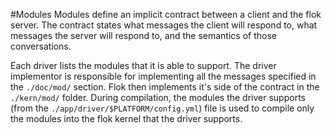 #Modules
Modules define an implicit contract between a client and the flok server. The contract states what messages the client will respond to, what messages the server
will respond to, and the semantics of those conversations.

Each driver lists the modules that it is able to support. The driver implementor is responsible for implementing all the messages specified in the `./doc/mod/` section.
Flok then implements it's side of the contract in the `./kern/mod/` folder. During compilation, the modules the driver supports (from the `./app/driver/$PLATFORM/config.yml`)
file is used to compile only the modules into the flok kernel that the driver supports.
